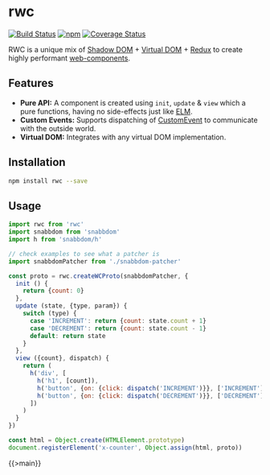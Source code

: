 # rwc
[![Build Status](https://travis-ci.org/tusharmath/rwc.svg?branch=master)](https://travis-ci.org/tusharmath/rwc)
[![npm](https://img.shields.io/npm/v/rwc.svg)](https://www.npmjs.com/package/rwc)
[![Coverage Status](https://coveralls.io/repos/github/tusharmath/rwc/badge.svg)](https://coveralls.io/github/tusharmath/rwc)

RWC is a unique mix of [Shadow DOM] + [Virtual DOM] + [Redux] to create highly performant [web-components].

[Shadow DOM]:     http://www.html5rocks.com/en/tutorials/webcomponents/shadowdom/
[Virtual DOM]:    https://github.com/paldepind/snabbdom
[Redux]:          redux.js.org
[web-components]: http://www.html5rocks.com/en/tutorials/webcomponents/shadowdom/

## Features
 - **Pure API:** A component is created using `init`, `update` & `view` which a pure functions, having no side-effects just like [ELM].
 - **Custom Events:** Supports dispatching of [CustomEvent] to communicate with the outside world.
 - **Virtual DOM:** Integrates with any virtual DOM implementation.
   
[ELM]:         elm-lang.org
[CustomEvent]: https://developer.mozilla.org/en/docs/Web/API/CustomEvent


## Installation

```bash
npm install rwc --save
```

## Usage

```js
import rwc from 'rwc'
import snabbdom from 'snabbdom'
import h from 'snabbdom/h'

// check examples to see what a patcher is
import snabbdomPatcher from './snabbdom-patcher'

const proto = rwc.createWCProto(snabbdomPatcher, {
  init () {
    return {count: 0}
  },
  update (state, {type, param}) {
    switch (type) {
      case 'INCREMENT': return {count: state.count + 1}
      case 'DECREMENT': return {count: state.count - 1}
      default: return state
    }
  },
  view ({count}, dispatch) {
    return (
      h('div', [
        h('h1', [count]),
        h('button', {on: {click: dispatch('INCREMENT')}}, ['INCREMENT']),
        h('button', {on: {click: dispatch('DECREMENT')}}, ['DECREMENT'])
      ])
    )
  }
})

const html = Object.create(HTMLElement.prototype)
document.registerElement('x-counter', Object.assign(html, proto))
```

{{>main}}
